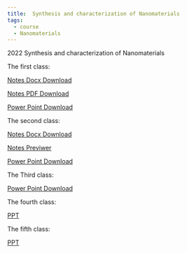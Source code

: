 ```yaml
---
title:  Synthesis and characterization of Nanomaterials
tags:
  - course
  - Nanomaterials
---
```


2022 Synthesis and characterization of Nanomaterials

<!--more-->
The first class: 

[Notes Docx Download](nanos/nano1.docx)

[Notes PDF Download](nanos/nano1.pdf)

[Power Point Download](photos/class1.pdf)

The second class: 

[Notes Docx Download](nanos/nano2.docx)

[Notes Previwer](nanos/nano2.htm)

[Power Point Download](nanos/class2.pdf)

The Third class:

[Power Point Download](nanos/class3.pdf)

The fourth class:

[PPT](nanos/class4.pdf)

The fifth class:

[PPT](nanos/class5.pdf)
